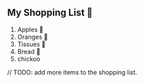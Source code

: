 ## My Shopping List 🛒

1. Apples 🍎
2. Oranges 🍊
3. Tissues 🚽
4. Bread 🍞
5. chickoo

// TODO: add more items to the shopping list.
